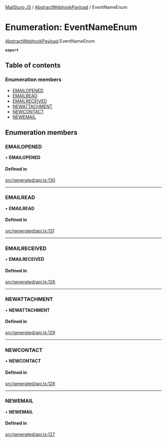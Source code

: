 [MailSlurp JS](../README.md) / [AbstractWebhookPayload](../modules/AbstractWebhookPayload.md) / EventNameEnum

# Enumeration: EventNameEnum

[AbstractWebhookPayload](../modules/AbstractWebhookPayload.md).EventNameEnum

**`export`**

## Table of contents

### Enumeration members

- [EMAILOPENED](AbstractWebhookPayload.EventNameEnum.md#emailopened)
- [EMAILREAD](AbstractWebhookPayload.EventNameEnum.md#emailread)
- [EMAILRECEIVED](AbstractWebhookPayload.EventNameEnum.md#emailreceived)
- [NEWATTACHMENT](AbstractWebhookPayload.EventNameEnum.md#newattachment)
- [NEWCONTACT](AbstractWebhookPayload.EventNameEnum.md#newcontact)
- [NEWEMAIL](AbstractWebhookPayload.EventNameEnum.md#newemail)

## Enumeration members

### EMAILOPENED

• **EMAILOPENED**

#### Defined in

[src/generated/api.ts:130](https://github.com/mailslurp/mailslurp-client/blob/5523864/src/generated/api.ts#L130)

___

### EMAILREAD

• **EMAILREAD**

#### Defined in

[src/generated/api.ts:131](https://github.com/mailslurp/mailslurp-client/blob/5523864/src/generated/api.ts#L131)

___

### EMAILRECEIVED

• **EMAILRECEIVED**

#### Defined in

[src/generated/api.ts:126](https://github.com/mailslurp/mailslurp-client/blob/5523864/src/generated/api.ts#L126)

___

### NEWATTACHMENT

• **NEWATTACHMENT**

#### Defined in

[src/generated/api.ts:129](https://github.com/mailslurp/mailslurp-client/blob/5523864/src/generated/api.ts#L129)

___

### NEWCONTACT

• **NEWCONTACT**

#### Defined in

[src/generated/api.ts:128](https://github.com/mailslurp/mailslurp-client/blob/5523864/src/generated/api.ts#L128)

___

### NEWEMAIL

• **NEWEMAIL**

#### Defined in

[src/generated/api.ts:127](https://github.com/mailslurp/mailslurp-client/blob/5523864/src/generated/api.ts#L127)
